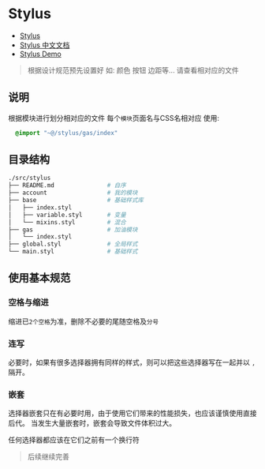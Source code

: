 
# Stylus

- [Stylus](http://stylus-lang.com/)
- [Stylus 中文文档](https://www.zhangxinxu.com/jq/stylus/)
- [Stylus Demo](http://stylus-lang.com/try.html)

> 根据设计规范预先设置好
> 如: 颜色 按钮 边距等...
> 请查看相对应的文件

## 说明

根据模块进行划分相对应的文件
每个`模块`页面名与CSS名相对应
使用:

```css
  @import "~@/stylus/gas/index"
```

## 目录结构

```bash
./src/stylus
├── README.md               # 自序
├── account                 # 我的模块
├── base                    # 基础样式库
│   ├── index.styl
│   ├── variable.styl       # 变量
│   └── mixins.styl         # 混合
├── gas                     # 加油模块
│   └── index.styl
├── global.styl             # 全局样式
└── main.styl               # 基础样式
```

## 使用基本规范

### 空格与缩进

缩进已`2个空格`为准，删除不必要的尾随空格及`分号`

### 连写

必要时，如果有很多选择器拥有同样的样式，则可以把这些选择器写在一起并以 `,` 隔开。

### 嵌套

选择器嵌套只在有必要时用，由于使用它们带来的性能损失，也应该谨慎使用直接后代。
当发生大量嵌套时，嵌套会导致文件体积过大。

任何选择器都应该在它们之前有一个换行符

> 后续继续完善
